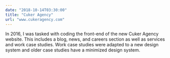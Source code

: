```yaml
---
date: "2018-10-14T03:30:00"
title: "Cuker Agency"
url: "www.cukeragency.com"
---
```


In 2016, I was tasked with coding the front-end of the new Cuker Agency website. This includes a blog, news, and careers section as well as services and work case studies. Work case studies were adapted to a new design system and older case studies have a minimized design system.

